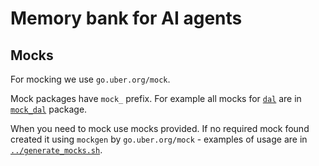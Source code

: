 # Memory bank for AI agents

## Mocks

For mocking we use `go.uber.org/mock`.

Mock packages have `mock_` prefix.
For example all mocks for [`dal`](../dal) are in [`mock_dal`](../mocks/mock_dal) package.

When you need to mock use mocks provided. If no required mock found created it using `mockgen` by `go.uber.org/mock` -
examples of usage are in [`../generate_mocks.sh`](../mocks/generate_mocks.sh). 